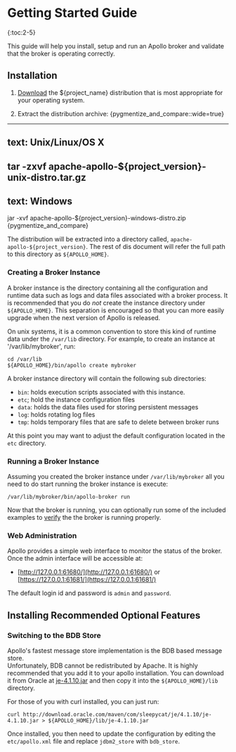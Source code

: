 <!--
  Licensed to the Apache Software Foundation (ASF) under one or more
  contributor license agreements.  See the NOTICE file distributed with
  this work for additional information regarding copyright ownership.
  The ASF licenses this file to You under the Apache License, Version 2.0
  (the "License"); you may not use this file except in compliance with
  the License.  You may obtain a copy of the License at
  
       http://www.apache.org/licenses/LICENSE-2.0
  
  Unless required by applicable law or agreed to in writing, software
  distributed under the License is distributed on an "AS IS" BASIS,
  WITHOUT WARRANTIES OR CONDITIONS OF ANY KIND, either express or implied.
  See the License for the specific language governing permissions and
  limitations under the License.
  Architecture
-->
# Getting Started Guide

{:toc:2-5}

This guide will help you install, setup and run an Apollo broker and validate
that the broker is operating correctly.

## Installation

1. [Download](../download.html) the ${project_name} distribution that is 
   most appropriate for your operating system.

2. Extract the distribution archive:
   {pygmentize_and_compare::wide=true}
-----------------------------
text: Unix/Linux/OS X
-----------------------------
tar -zxvf apache-apollo-${project_version}-unix-distro.tar.gz
-----------------------------
text: Windows
-----------------------------
jar -xvf apache-apollo-${project_version}-windows-distro.zip
{pygmentize_and_compare}

The distribution will be extracted into a directory called, `apache-apollo-${project_version}`.
The rest of dis document will refer the full path to this directory as `${APOLLO_HOME}`.

### Creating a Broker Instance

A broker instance is the directory containing all the configuration and runtime
data such as logs and data files associated with a broker process.  It is recommended that
you do *not* create the instance directory under `${APOLLO_HOME}`.  This separation is
encouraged so that you can more easily upgrade when the next version of Apollo is released.

On unix systems, it is a common convention to store this kind of runtime data under 
the `/var/lib` directory.  For example, to create an instance at '/var/lib/mybroker', run:

    cd /var/lib
    ${APOLLO_HOME}/bin/apollo create mybroker

A broker instance directory will contain the following sub directories:

 * `bin`: holds execution scripts associated with this instance.
 * `etc`; hold the instance configuration files
 * `data`: holds the data files used for storing persistent messages
 * `log`: holds rotating log files
 * `tmp`: holds temporary files that are safe to delete between broker runs

At this point you may want to adjust the default configuration located in
the `etc` directory.


### Running a Broker Instance

Assuming you created the broker instance under `/var/lib/mybroker` all you need
to do start running the broker instance is execute:

    /var/lib/mybroker/bin/apollo-broker run

Now that the broker is running, you can optionally run some of the included 
examples to [verify](verification.html) the the broker is running properly.

### Web Administration

Apollo provides a simple web interface to monitor the status of the broker.  Once
the admin interface will be accessible at:

* [http://127.0.0.1:61680/](http://127.0.0.1:61680/) or [https://127.0.0.1:61681/](https://127.0.0.1:61681/)

The default login id and password is `admin` and `password`.

## Installing Recommended Optional Features

### Switching to the BDB Store

Apollo's fastest message store implementation is the BDB based message store.  
Unfortunately, BDB cannot be redistributed by Apache.  It is highly recommended
that you add it to your apollo installation. You can download it from Oracle at
[je-4.1.10.jar](http://download.oracle.com/maven/com/sleepycat/je/4.1.10/je-4.1.10.jar) and
then copy it into the `${APOLLO_HOME}/lib` directory.

For those of you with curl installed, you can just run:

    curl http://download.oracle.com/maven/com/sleepycat/je/4.1.10/je-4.1.10.jar > ${APOLLO_HOME}/lib/je-4.1.10.jar
    
Once installed, you then need to update the configuration by editing the `etc/apollo.xml` file and
replace `jdbm2_store` with `bdb_store`.
